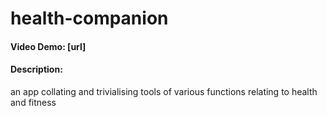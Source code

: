 # health-companion
#### Video Demo: [url]
#### Description:
an app collating and trivialising tools of various functions relating to health and fitness
